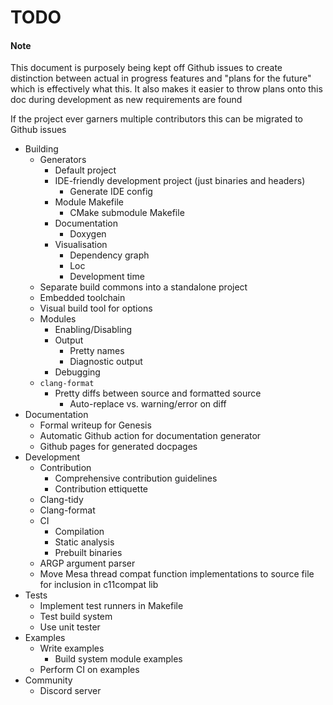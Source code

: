 # TODO

#### Note
This document is purposely being kept off Github issues to create distinction between actual in progress features and "plans for the future" which is effectively what this. It also makes it easier to throw plans onto this doc during development as new requirements are found

If the project ever garners multiple contributors this can be migrated to Github issues

- Building
    - Generators
        - Default project
        - IDE-friendly development project (just binaries and headers)
            - Generate IDE config
        - Module Makefile
            - CMake submodule Makefile
        - Documentation
            - Doxygen
        - Visualisation
            - Dependency graph
            - Loc
            - Development time
    - Separate build commons into a standalone project
    - Embedded toolchain
    - Visual build tool for options
    - Modules
        - Enabling/Disabling
        - Output
            - Pretty names
            - Diagnostic output
        - Debugging
    - `clang-format`
        - Pretty diffs between source and formatted source
            - Auto-replace vs. warning/error on diff
- Documentation
    - Formal writeup for Genesis
    - Automatic Github action for documentation generator
    - Github pages for generated docpages
- Development
    - Contribution
        - Comprehensive contribution guidelines
        - Contribution ettiquette
    - Clang-tidy
    - Clang-format
    - CI
        - Compilation
        - Static analysis
        - Prebuilt binaries
    - ARGP argument parser
    - Move Mesa thread compat function implementations to source file for inclusion in c11compat lib
- Tests
    - Implement test runners in Makefile
    - Test build system
    - Use unit tester
- Examples
    - Write examples
        - Build system module examples
    - Perform CI on examples
- Community
    - Discord server
